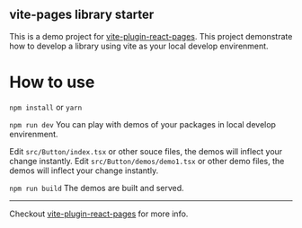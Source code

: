 ## vite-pages library starter

This is a demo project for [vite-plugin-react-pages](https://github.com/vitejs/vite-plugin-react-pages).
This project demonstrate how to develop a library using vite as your local develop envirenment.

# How to use

`npm install` or `yarn`

`npm run dev` You can play with demos of your packages in local develop envirenment.

Edit `src/Button/index.tsx` or other souce files, the demos will inflect your change instantly.
Edit `src/Button/demos/demo1.tsx` or other demo files, the demos will inflect your change instantly.

`npm run build` The demos are built and served.

---

Checkout [vite-plugin-react-pages](https://github.com/vitejs/vite-plugin-react-pages) for more info.
